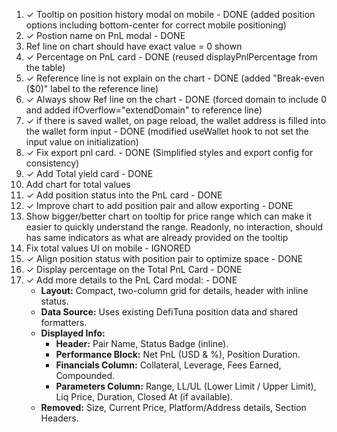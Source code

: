 1. ✓ Tooltip on position history modal on mobile - DONE (added position options including bottom-center for correct mobile positioning)
2. ✓ Postion name on PnL modal - DONE
3. Ref line on chart should have exact value = 0 shown
4. ✓ Percentage on PnL card - DONE (reused displayPnlPercentage from the table)
5. ✓ Reference line is not explain on the chart - DONE (added "Break-even ($0)" label to the reference line)
6. ✓ Always show Ref line on the chart - DONE (forced domain to include 0 and added ifOverflow="extendDomain" to reference line)
7. ✓ if there is saved wallet, on page reload, the wallet address is filled into the wallet form input - DONE (modified useWallet hook to not set the input value on initialization)
8. ✓ Fix export pnl card. - DONE (Simplified styles and export config for consistency)
9. ✓ Add Total yield card - DONE
10. Add chart for total values
11. ✓ Add position status into the PnL card - DONE
12. ✓ Improve chart to add position pair and allow exporting - DONE
13. Show bigger/better chart on tooltip for price range which can make it easier to quickly understand the range. Readonly, no interaction, should has same indicators as what are already provided on the tooltip
14. Fix total values UI on mobile - IGNORED
15. ✓ Align position status with position pair to optimize space - DONE
16. ✓ Display percentage on the Total PnL Card - DONE
17. ✓ Add more details to the PnL Card modal: - DONE
    - **Layout:** Compact, two-column grid for details, header with inline status.
    - **Data Source:** Uses existing DefiTuna position data and shared formatters.
    - **Displayed Info:**
      * **Header:** Pair Name, Status Badge (inline).
      * **Performance Block:** Net PnL (USD & %), Position Duration.
      * **Financials Column:** Collateral, Leverage, Fees Earned, Compounded.
      * **Parameters Column:** Range, LL/UL (Lower Limit / Upper Limit), Liq Price, Duration, Closed At (if available).
    - **Removed:** Size, Current Price, Platform/Address details, Section Headers.
